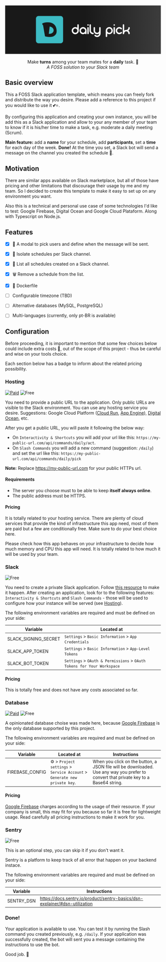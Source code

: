![The Well App](docs/assets/thumbnail.png)

<div align="center">

Make **turns** among your team mates for a **daily** task. 🚀  
*A FOSS solution to your Slack team*

</div>

## Basic overview

This a FOSS Slack application template, which means you can freely fork and distribute the way you desire. Please add a reference to this project if you would like to use it 💕:star:.

By configuring this application and creating your own instance, you will be add this as a Slack application and allow to your any member of your team to know if it is his/her time to make a task, e.g. moderate a daily meeting (Scrum).

**Main feature:** add a **name** for your schedule, add **participants**, set a **time** for each day of the week. **Done!** At the time you set, a Slack bot will send a message on the channel you created the schedule 📅.

## Motivation 

There are similar apps available on Slack marketplace, but all of those have pricing and other limitations that discourage their usage by me and my team. So I decided to create this template to make it easy to set up on any environment you want.

Also this is a technical and personal use case of some technologies I'd like to test: Google Firebase, Digital Ocean and Google Cloud Plataform. Along with Typescript on Node.js.

## Features

- [x] 📅 A modal to pick users and define when the message will be sent.
- [x] 📣 Isolate schedules per Slack channel.
- [x] 👀 List all schedules created on a Slack channel.
- [x] 🗑 Remove a schedule from the list.
- [x] 🐋 Dockerfile 
- [ ] Configurable timezone (TBD)
- [ ] Alternative databases (MySQL, PostgreSQL)
- [ ] Multi-languages (currently, only pt-BR is available)


## Configuration

Before proceeding, it is important to mention that some few choices below could include extra costs 💸, out of the scope of this project - thus be careful and wise on your tools choice. 

Each section below has a badge to inform about the related pricing possibility.

### Hosting

[![Paid](https://img.shields.io/static/v1?label=&message=Paid&color=red)](https://)
![Free](https://img.shields.io/static/v1?label=&message=Free&color=2ea44f)

You need to provide a public URL to the application. Only public URLs are visible to the Slack environment. You can use any hosting service you desire. Suggestions: Google Cloud Platform ([Cloud Run](https://cloud.google.com/run/), [App Engine](https://cloud.google.com/appengine/)), [Digital Ocean](https://www.digitalocean.com/products/app-platform/), etc.

After you get a public URL, you will paste it following the below way:
- On `Interactivity & Shortcuts` you will add your url like this: `https://my-public-url.com/api/commands/daily/act`.
- On `Slash Commands` you will add a new command (suggestion: `/daily`) and set the url like this: `https://my-public-url.com/api/commands/daily/pick`

**Note:** Replace https://my-public-url.com for your public HTTPs url.

#### Requirements
- The server you choose must to be able to keep **itself always online**.
- The public address must be HTTPS.

#### Pricing

It is totally related to your hosting service. There are plenty of cloud services that provide the kind of infrastructure this app need, most of them are paid but a few are conditionally free. Make sure to do your best choice here.

Please check how this app behaves on your infrastructure to decide how much memory and CPU this app will need. It is totally related to how much it will be used by your team.

### Slack

![Free](https://img.shields.io/static/v1?label=&message=Free&color=2ea44f)

You need to create a private Slack application. Follow [this resource](https://api.slack.com/apps?new_app=1) to make it happen. After creating an application, look for to the following features: `Interactivity & Shortcuts` and `Slash Commands` - those will be used to configure how your instance will be served (see [Hosting](#Hosting)).

The following environment variables are required and must be defined on your side:

| Variable | Located at |
| -- | -- |
| SLACK_SIGNING_SECRET | `Settings` > `Basic Information` > `App Credentials` |
| SLACK_APP_TOKEN | `Settings` > `Basic Information` > `App-Level Tokens` |
| SLACK_BOT_TOKEN | `Settings` > `OAuth & Permissions` > `OAuth Tokens for Your Workspace` |


#### Pricing

This is totally free and does not have any costs associated so far.

### Database

[![Paid](https://img.shields.io/static/v1?label=&message=Paid&color=red)](https://)
![Free](https://img.shields.io/static/v1?label=&message=Free&color=2ea44f)

A opinionated database choise was made here, because [Google Firebase](https://firebase.google.com/) is the only database supported by this project.

The following environment variables are required and must be defined on your side:

| Variable | Located at | Instructions |
| -- | -- | -- |
| FIREBASE_CONFIG | ⚙ > `Project settings` > `Service Account` > `Generate new private key`. | When you click on the button, a JSON file will be downloaded. Use any way you prefer to convert that private key to a Base64 string.

#### Pricing

[Google Firebase](https://firebase.google.com/) charges according to the usage of their resource. If your company is small, this may fit for you because so far it is free for lightweight usage. Read carefully all pricing instructions to make it work for you.

### Sentry

![Free](https://img.shields.io/static/v1?label=&message=Free&color=2ea44f)

This is an optional step, you can skip it if you don't want it. 

Sentry is a platform to keep track of all error that happen on your backend instace.

The following environment variables are required and must be defined on your side:

| Variable | Instructions |
| -- | -- |
| SENTRY_DSN | https://docs.sentry.io/product/sentry-basics/dsn-explainer/#dsn-utilization |


### Done!

Your application is available to use. You can test it by running the Slash command you created previously, e.g. `/daily`. If your application was successfully created, the bot will sent you a message containing the instructions to use the bot. 

Good job. 🚀 
